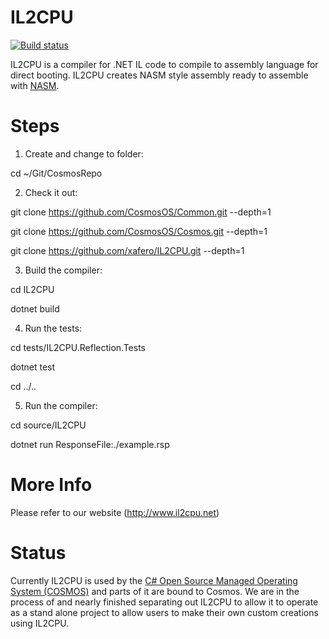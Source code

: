 # IL2CPU

[![Build status](https://ci.appveyor.com/api/projects/status/budqdarf5cj67lp7/branch/master?svg=true)](https://ci.appveyor.com/project/CosmosOS/il2cpu/branch/master)

IL2CPU is a compiler for .NET IL code to compile to assembly language for direct booting. IL2CPU creates NASM style assembly ready to assemble with [NASM](http://www.nasm.us/).

# Steps

1) Create and change to folder:

cd ~/Git/CosmosRepo

2) Check it out:

git clone https://github.com/CosmosOS/Common.git --depth=1

git clone https://github.com/CosmosOS/Cosmos.git --depth=1

git clone https://github.com/xafero/IL2CPU.git --depth=1

3) Build the compiler:

cd IL2CPU

dotnet build

4) Run the tests:

cd tests/IL2CPU.Reflection.Tests

dotnet test

cd ../..

5) Run the compiler:

cd source/IL2CPU

dotnet run ResponseFile:./example.rsp


# More Info
Please refer to our website (http://www.il2cpu.net)

# Status
Currently IL2CPU is used by the [C# Open Source Managed Operating System (COSMOS)](http://www.goCosmos.org) and parts of it are bound to Cosmos. We are in the process of and nearly finished separating out IL2CPU to allow it to operate as a stand alone project to allow users to make their own custom creations using IL2CPU.
